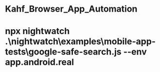 # Kahf_Browser_App_Automation
# npx nightwatch .\nightwatch\examples\mobile-app-tests\google-safe-search.js --env app.android.real